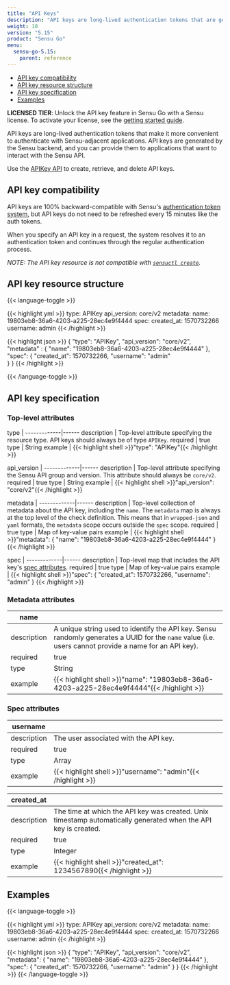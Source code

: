 ```yaml
---
title: "API Keys"
description: "API keys are long-lived authentication tokens that are generated by the Sensu backend. You can provide API keys to applications that want to interact with the Sensu API. Read the reference doc to learn about API keys."
weight: 10
version: "5.15"
product: "Sensu Go"
menu: 
  sensu-go-5.15:
    parent: reference
---
```


- [API key compatibility](#api-key-compatibility)
- [API key resource structure](#api-key-resource-structure)
- [API key specification](#api-key-specification)
- [Examples](#examples)

**LICENSED TIER**: Unlock the API key feature in Sensu Go with a Sensu license. To activate your license, see the [getting started guide][1].

API keys are long-lived authentication tokens that make it more convenient to authenticate with Sensu-adjacent applications. API keys are generated by the Sensu backend, and you can provide them to applications that want to interact with the Sensu API.

Use the [APIKey API][1] to create, retrieve, and delete API keys.

## API key compatibility

API keys are 100% backward-compatible with Sensu's [authentication token system][2], but API keys do not need to be refreshed every 15 minutes like the auth tokens.

When you specify an API key in a request, the system resolves it to an authentication token and continues through the regular authentication process.

_NOTE: The API key resource is not compatible with [`sensuctl create`][3]._

## API key resource structure

{{< language-toggle >}}

{{< highlight yml >}}
type: APIKey
api_version: core/v2
metadata:
  name: 19803eb8-36a6-4203-a225-28ec4e9f4444
spec:
  created_at: 1570732266
  username: admin
{{< /highlight >}}

{{< highlight json >}}
{
  "type": "APIKey",
  "api_version": "core/v2",
  "metadata" : {
    "name": "19803eb8-36a6-4203-a225-28ec4e9f4444"
  },
  "spec": {
    "created_at": 1570732266,
    "username": "admin"    
  }
}
{{< /highlight >}}

{{< /language-toggle >}}

## API key specification

### Top-level attributes

type         | 
-------------|------
description  | Top-level attribute specifying the resource type. API keys should always be of type `APIKey`.
required     | true
type         | String
example      | {{< highlight shell >}}"type": "APIKey"{{< /highlight >}}

api_version  | 
-------------|------
description  | Top-level attribute specifying the Sensu API group and version. This attribute should always be `core/v2`.
required     | true
type         | String
example      | {{< highlight shell >}}"api_version": "core/v2"{{< /highlight >}}

metadata     | 
-------------|------
description  | Top-level collection of metadata about the API key, including the `name`. The `metadata` map is always at the top level of the check definition. This means that in `wrapped-json` and `yaml` formats, the `metadata` scope occurs outside the `spec` scope.
required     | true
type         | Map of key-value pairs
example      | {{< highlight shell >}}"metadata": {
  "name": "19803eb8-36a6-4203-a225-28ec4e9f4444"
}{{< /highlight >}}

spec         | 
-------------|------
description  | Top-level map that includes the API key's [spec attributes](#spec-attributes).
required     | true
type         | Map of key-value pairs
example      | {{< highlight shell >}}"spec": {
    "created_at": 1570732266,
    "username": "admin"
  }
{{< /highlight >}}

### Metadata attributes

| name       |      |
-------------|------
description  | A unique string used to identify the API key. Sensu randomly generates a UUID for the `name` value (i.e. users cannot provide a name for an API key).
required     | true
type         | String
example      | {{< highlight shell >}}"name": "19803eb8-36a6-4203-a225-28ec4e9f4444"{{< /highlight >}}

### Spec attributes

| username   |     |
-------------|------
description  | The user associated with the API key.
required     | true
type         | Array
example      | {{< highlight shell >}}"username": "admin"{{< /highlight >}}

| created_at |      |
-------------|------
description  | The time at which the API key was created. Unix timestamp automatically generated when the API key is created.
required     | true
type         | Integer
example      | {{< highlight shell >}}"created_at": 1234567890{{< /highlight >}}

## Examples

{{< language-toggle >}}

{{< highlight yml >}}
type: APIKey
api_version: core/v2
metadata:
  name: 19803eb8-36a6-4203-a225-28ec4e9f4444
spec:
  created_at: 1570732266
  username: admin
{{< /highlight >}}

{{< highlight json >}}
{
  "type": "APIKey",
  "api_version": "core/v2",
  "metadata": {
    "name": "19803eb8-36a6-4203-a225-28ec4e9f4444"
  },
  "spec": {
    "created_at": 1570732266,
    "username": "admin"
  }
}
{{< /highlight >}}
{{< /language-toggle >}}

[1]: ../../api/apikey/
[2]: ../../api/auth/#the-authtoken-api-endpoint
[3]: ../../sensuctl/reference/#creating-resources

